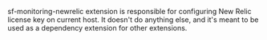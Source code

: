 sf-monitoring-newrelic extension is responsible for configuring
New Relic license key on current host. It doesn't do anything
else, and it's meant to be used as a dependency extension for
other extensions.
